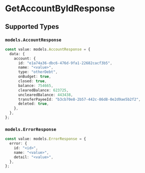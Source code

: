 # GetAccountByIdResponse


## Supported Types

### `models.AccountResponse`

```typescript
const value: models.AccountResponse = {
  data: {
    account: {
      id: "e1a74a36-dbc6-476d-9fa1-22682cacf3b5",
      name: "<value>",
      type: "otherDebt",
      onBudget: true,
      closed: true,
      balance: 754665,
      clearedBalance: 623725,
      unclearedBalance: 443438,
      transferPayeeId: "b3cb70e8-2b57-442c-86d8-0e2d9ae5b2f2",
      deleted: true,
    },
  },
};
```

### `models.ErrorResponse`

```typescript
const value: models.ErrorResponse = {
  error: {
    id: "<id>",
    name: "<value>",
    detail: "<value>",
  },
};
```

